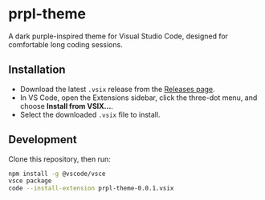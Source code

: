 # prpl-theme

A dark purple-inspired theme for Visual Studio Code, designed for comfortable long coding sessions.

## Installation

- Download the latest `.vsix` release from the [Releases page](https://github.com/ocodo/prpl-theme/releases).
- In VS Code, open the Extensions sidebar, click the three-dot menu, and choose **Install from VSIX...**.
- Select the downloaded `.vsix` file to install.

## Development

Clone this repository, then run:

```bash
npm install -g @vscode/vsce
vsce package
code --install-extension prpl-theme-0.0.1.vsix
```
